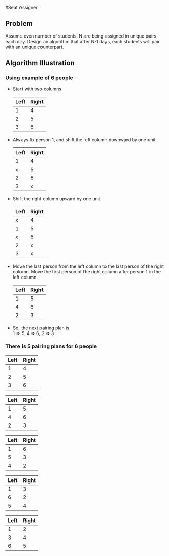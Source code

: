 #Seat Assigner

## Problem

Assume even number of students, N are being assigned in unique pairs each day. Design an algorithm that after N-1 days, each students will pair with an unique counterpart. 

## Algorithm Illustration
### Using example of 6 people
* Start with two columns  

    | Left | Right |
    | ---- | ----- |
    | 1 | 4 |
    | 2 | 5 |
    | 3 | 6 |

* Always fix person 1, and shift the left column downward by one unit 

    | Left | Right |
    | ---- | ----- |
    | 1 | 4 |
    | x | 5 |
    | 2 | 6 |
    | 3 | x |

* Shift the right column upward by one unit  

    | Left | Right |
    | ---- | ----- |
    | x | 4 |
    | 1 | 5 |
    | x | 6 |
    | 2 | x |
    | 3 | x |

* Move the last person from the left column to the last person of the right column. Move the first person of the right column after person 1 in the left column.  

    | Left | Right |
    | ---- | ----- |
    | 1 | 5 |
    | 4 | 6 |
    | 2 | 3 |

* So, the next pairing plan is  
    1 => 5, 4 => 6, 2 => 3

### There is 5 pairing plans for 6 people
| Left | Right |
| ---- | ----- |
| 1 | 4 |
| 2 | 5 |
| 3 | 6 |

| Left | Right |
| ---- | ----- |
| 1 | 5 |
| 4 | 6 |
| 2 | 3 |

| Left | Right |
| ---- | ----- |
| 1 | 6 |
| 5 | 3 |
| 4 | 2 |

| Left | Right |
| ---- | ----- |
| 1 | 3 |
| 6 | 2 |
| 5 | 4 |

| Left | Right |
| ---- | ----- |
| 1 | 2 |
| 3 | 4 |
| 6 | 5 |








